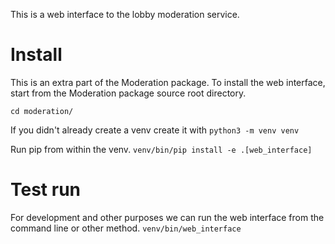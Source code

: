 This is a web interface to the lobby moderation service.

# Install
This is an extra part of the Moderation package. To install the web interface, 
start from the Moderation package source root directory.

`cd moderation/`

If you didn't already create a venv create it with
`python3 -m venv venv`

Run pip from within the venv.
`venv/bin/pip install -e .[web_interface]`

# Test run
For development and other purposes we can run the web interface from the command 
line or other method.
`venv/bin/web_interface`

